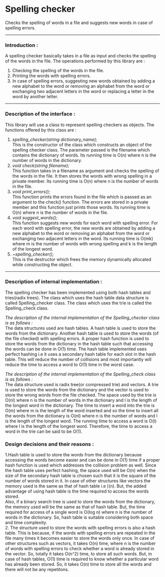 **Spelling checker**  
===============  

Checks the spelling of words in a file and suggests new words in case of spelling errors.  

---  

### **Introduction :** ###
A spelling checker basically takes in a file as input and checks the spelling of the words in the file. The operations performed by this library are :  
1. Checking the spelling of the words in the file.  
2. Printing the words with spelling errors.  
3. In case of spelling errors, suggesting new words obtained by adding a new alphabet to the word or removing an alphabet from the word or exchanging two adjacent letters in the word or replacing a letter in the word by another letter.  

---  

### **Description of the interface :** ###
This library will use a class to represent spelling checkers as objects. The functions offered by this class are :  
  1. *spelling_checker(string dictionary_name);*  
  This is the constructor of the class which constructs an object of the spelling checker class. The parameter passed is the filename which contains the dictionary of words. Its running time is O(n) where n is the number of words in the dictionary.  
  2. *void check(string filename);*  
  This function takes in a filename as argument and checks the spelling of the words in the file. It then stores the words with wrong spelling in a private member. Its running time is O(n) where n is the number of words in the file.  
  3. *void print_errors();*  
  This function prints the errors found in the file which is passed as an argument to the check() function. The errors are stored in a private member and this function just prints those words. Its running time is O(n) where n is the number of words in the file.  
  4. *void suggest_words();*  
  This function suggests new words for each word with spelling error. For each word with spelling error, the new words are obtained by adding a new alphabet to the word or removing an alphabet from the word or exchanging two adjacent letters in the word. Its running time is O(mk) where m is the number of words with wrong spelling and k is the length of the longest word.  
  5. *~spelling_checker();*  
  This is the destructor which frees the memory dynamically allocated while constructing the object.  

---  

### **Description of internal implementation :** ###
The spelling checker has been implemented using both hash tables and tries(radix trees). The class which uses the hash table data structure is called Spelling_checker class. The class which uses the trie is called the Spelling_check class.  

*The description of the internal implementation of the Spelling_checker class is as follows :*  
The data structures used are hash tables. A hash table is used to store the words from the dictionary. Another hash table is used to store the words (of the file checked) with spelling errors. A proper hash function is used to store the words from the dictionary in the hash table such that accessing the words can be done in O(1) time. The hash table implemented uses perfect hashing i.e it uses a secondary hash table for each slot in the hash table. This will reduce the number of collisions and most importantly will reduce the time to access a word to O(1) time in the worst case.  

*The description of the internal implementation of the Spelling_check class is as follows :*  
The data structure used is radix tree(or compressed trie) and vectors. A trie is used to store the words from the dictionary and the vector is used to store the wrong words from the file checked. The space used by the trie is O(nl) where n is the number of words in the dictionary and l is the length of the longest word in the dictionary. The time to insert a word into the trie is O(m) where m is the length of the word inserted and so the time to insert all the words from the dictionary is O(nl) where n is the number of words and l is the length of the longest word. The running time to access a word is O(l) where l is the length of the longest word. Therefore, the time to access a word in the trie can be said to be O(1).  

### **Design decisions and their reasons :** ###
1.Hash table is used to store the words from the dictionary because accessing the words become easier and can be done in O(1) time if a proper hash function is used which addresses the collision problem as well. 
Since the hash table uses perfect hashing, the space used will be O(n) when the size of the secondary hash table is chosen such that it is the square of the number of words stored in it. In case of other structures like vectors the memory used is the same as that of hash table i.e )(n). But, the added advantage of using hash table is the time required to access the words stored.  
Also, if a binary search tree is used to store the words from the dictionary, the memory used will be the same as that of hash table. But, the time required for access of a single word is O(log n) where n is the number of words in the dictionary. So, hash table is suitable considering both space and time complexity.   
2. The structure used to store the words with spelling errors is also a hash table. This is because, if the words with spelling errors are repeated in the file many times it becomes easier to store the words only once. In case of other structures such as vectors, it takes O(n) time, where n is the number of words with spelling errors to check whether a word is already stored in the vector. So, totally it takes O(n^2) time, to store all such words. But, in case of hash tables, O(1) time is required to know whether a particular word has already been stored. So, it takes O(n) time to store all the words and there will not be any repetitons. 